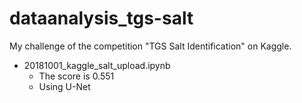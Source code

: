 # dataanalysis_tgs-salt
My challenge of the competition "TGS Salt Identification" on Kaggle.

* 20181001_kaggle_salt_upload.ipynb
  * The score is 0.551
  * Using U-Net
